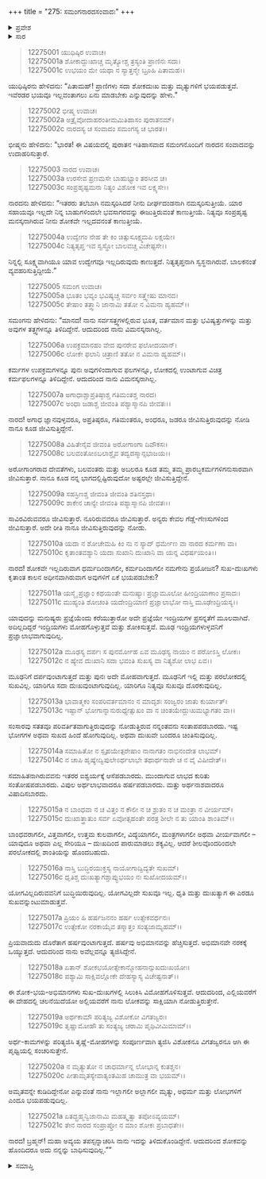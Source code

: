 +++
title = "275: ಸಮಂಗನಾರದಸಂವಾದಃ"
+++

<details><summary>ಪ್ರವೇಶ</summary>


।।   ಓಂ ಓಂ ನಮೋ ನಾರಾಯಣಾಯ।।   ಶ್ರೀ ವೇದವ್ಯಾಸಾಯ ನಮಃ ।।

ಶ್ರೀ ಕೃಷ್ಣದ್ವೈಪಾಯನ ವೇದವ್ಯಾಸ ವಿರಚಿತ  

**ಶ್ರೀ ಮಹಾಭಾರತ**

**ಶಾಂತಿ ಪರ್ವ**

**ಮೋಕ್ಷಧರ್ಮ ಪರ್ವ**

**ಅಧ್ಯಾಯ 275**


</details>

<details><summary>ಸಾರ</summary>

ಸಮಂಗನು ನಾರದನಿಗೆ ತನ್ನ ಶೋಕರಹಿತ ಸ್ಥಿತಿಯನ್ನು ವರ್ಣಿಸಿದುದು (1-21).


</details>


> 12275001 ಯುಧಿಷ್ಠಿರ ಉವಾಚ।  
12275001a ಶೋಕಾದ್ದುಃಖಾಚ್ಚ ಮೃತ್ಯೋಶ್ಚ ತ್ರಸ್ಯಂತಿ ಪ್ರಾಣಿನಃ ಸದಾ।  
12275001c ಉಭಯಂ ಮೇ ಯಥಾ ನ ಸ್ಯಾತ್ತನ್ಮೇ ಬ್ರೂಹಿ ಪಿತಾಮಹ।।

ಯುಧಿಷ್ಠಿರನು ಹೇಳಿದನು: “ಪಿತಾಮಹ್! ಪ್ರಾಣಿಗಳು ಸದಾ ಶೋಕದುಃಖ ಮತ್ತು ಮೃತ್ಯುಗಳಿಗೆ ಭಯಪಡುತ್ತವೆ. ಇವೆರಡರ ಭಯವೂ ಇಲ್ಲವಂತಾಗಲು ಏನು ಮಾಡಬೇಕು ಎನ್ನುವುದನ್ನು ಹೇಳು.”

> 12275002 ಭೀಷ್ಮ ಉವಾಚ।  
12275002a ಅತ್ರೈವೋದಾಹರಂತೀಮಮಿತಿಹಾಸಂ ಪುರಾತನಮ್।  
12275002c ನಾರದಸ್ಯ ಚ ಸಂವಾದಂ ಸಮಂಗಸ್ಯ ಚ ಭಾರತ।।

ಭೀಷ್ಮನು ಹೇಳಿದನು: “ಭಾರತ! ಈ ವಿಷಯದಲ್ಲಿ ಪುರಾತನ ಇತಿಹಾಸವಾದ ಸಮಂಗನೊಂದಿಗೆ ನಾರದನ ಸಂವಾದವನ್ನು ಉದಾಹರಿಸುತ್ತಾರೆ.

> 12275003 ನಾರದ ಉವಾಚ।  
12275003a ಉರಸೇವ ಪ್ರಣಮಸೇ ಬಾಹುಭ್ಯಾಂ ತರಸೀವ ಚ।  
12275003c ಸಂಪ್ರಹೃಷ್ಟಮನಾ ನಿತ್ಯಂ ವಿಶೋಕ ಇವ ಲಕ್ಷ್ಯಸೇ।।

ನಾರದನು ಹೇಳಿದನು: “ಇತರರು ತಲೆಬಾಗಿ ನಮಸ್ಕರಿಸಿದರೆ ನೀನು ದೀರ್ಘದಂಡನಾಗಿ ನಮಸ್ಕರಿಸುತ್ತೀಯೆ. ಯಾರ ಸಹಾಯವೂ ಇಲ್ಲದೇ ನಿನ್ನ ಬಾಹುಗಳಿಂದಲೇ ಭವಸಾಗರವನ್ನು ಈಜುತ್ತಿರುವಂತೆ ಕಾಣುತ್ತೀಯೆ. ನಿತ್ಯವೂ ಸಂಪ್ರಹೃಷ್ಟ ಮನಸ್ಕನಾಗಿರುವ ನೀನು ಶೋಕವೇ ಇಲ್ಲದವನಂತೆ ಕಾಣುತ್ತೀಯೆ.

> 12275004a ಉದ್ವೇಗಂ ನೇಹ ತೇ ಕಿಂ ಚಿತ್ಸುಸೂಕ್ಷ್ಮಮಪಿ ಲಕ್ಷಯೇ।  
12275004c ನಿತ್ಯತೃಪ್ತ ಇವ ಸ್ವಸ್ಥೋ ಬಾಲವಚ್ಚ ವಿಚೇಷ್ಟಸೇ।।

ನಿನ್ನಲ್ಲಿ ಸೂಕ್ಷ್ಮವಾಗಿಯೂ ಯಾವ ಉದ್ವೇಗವೂ ಇಲ್ಲದಿರುವುದು ಕಾಣುತ್ತದೆ. ನಿತ್ಯತೃಪ್ತನಾಗಿ ಸ್ವಸ್ಥನಾಗಿರುವೆ. ಬಾಲಕನಂತೆ ವ್ಯವಹರಿಸುತ್ತಿದ್ದೀಯೆ.”

> 12275005 ಸಮಂಗ ಉವಾಚ।  
12275005a ಭೂತಂ ಭವ್ಯಂ ಭವಿಷ್ಯಚ್ಚ ಸರ್ವಂ ಸತ್ತ್ವೇಷು ಮಾನದ।  
12275005c ತೇಷಾಂ ತತ್ತ್ವಾನಿ ಜಾನಾಮಿ ತತೋ ನ ವಿಮನಾ ಹ್ಯಹಮ್।।

ಸಮಂಗನು ಹೇಳಿದನು: “ಮಾನದ! ನಾನು ಸರ್ವಸತ್ತ್ವಗಳಲ್ಲಿರುವ ಭೂತ, ವರ್ತಮಾನ ಮತ್ತು ಭವಿಷ್ಯತ್ತುಗಳನ್ನು ಮತ್ತು ಅವುಗಳ ತತ್ತ್ವಗಳನ್ನೂ ತಿಳಿದಿದ್ದೇನೆ. ಆದುದರಿಂದ ನಾನು ವಿಮನಸ್ಕನಾಗಿಲ್ಲ.

> 12275006a ಉಪಕ್ರಮಾನಹಂ ವೇದ ಪುನರೇವ ಫಲೋದಯಾನ್।  
12275006c ಲೋಕೇ ಫಲಾನಿ ಚಿತ್ರಾಣಿ ತತೋ ನ ವಿಮನಾ ಹ್ಯಹಮ್।।

ಕರ್ಮಗಳ ಉಪಕ್ರಮಗಳನ್ನೂ ಪುನಃ ಅವುಗಳಿಂದಾಗುವ ಫಲಗಳನ್ನೂ, ಲೋಕದಲ್ಲಿ ಉಂಟಾಗುವ ವಿಚಿತ್ರ ಕರ್ಮಫಲಗಳನ್ನೂ ತಿಳಿದಿದ್ದೇನೆ. ಆದುದರಿಂದ ನಾನು ವಿಮನಸ್ಕನಾಗಿಲ್ಲ.

> 12275007a ಅಗಾಧಾಶ್ಚಾಪ್ರತಿಷ್ಠಾಶ್ಚ ಗತಿಮಂತಶ್ಚ ನಾರದ।  
12275007c ಅಂಧಾ ಜಡಾಶ್ಚ ಜೀವಂತಿ ಪಶ್ಯಾಸ್ಮಾನಪಿ ಜೀವತಃ।।

ನಾರದ! ಅಗಾಧ ಜ್ಞಾನವುಳ್ಳವರೂ, ಅಪ್ರತಿಷ್ಠರೂ, ಗತಿಮಂತರೂ, ಅಂಧರೂ, ಜಡರೂ ಜೀವಿಸುತ್ತಿರುವುದನ್ನು ನೋಡಿ ನಾನೂ ಕೂಡ ಜೀವಿಸುತ್ತಿದ್ದೇನೆ.

> 12275008a ವಿಹಿತೇನೈವ ಜೀವಂತಿ ಅರೋಗಾಂಗಾ ದಿವೌಕಸಃ।  
12275008c ಬಲವಂತೋಽಬಲಾಶ್ಚೈವ ತದ್ವದಸ್ಮಾನ್ಸಭಾಜಯ।।

ಅರೋಗಾಂಗರಾದ ದೇವತೆಗಳು, ಬಲವಂತರು ಮತ್ತು ಅಬಲರೂ ಕೂಡ ತಮ್ಮ ತಮ್ಮ ಪ್ರಾರಬ್ಧಕರ್ಮಗಳಿಗನುಸಾರವಾಗಿ ಜೀವಿಸುತ್ತಾರೆ. ನಾನೂ ಕೂಡ ನನ್ನ ಭಾಗದಲ್ಲಿಷ್ಟಿರುವುದೋ ಅಷ್ಟರಲ್ಲೇ ಜೀವಿಸುತ್ತಿದ್ದೇನೆ.

> 12275009a ಸಹಸ್ರಿಣಶ್ಚ ಜೀವಂತಿ ಜೀವಂತಿ ಶತಿನಸ್ತಥಾ।  
12275009c ಶಾಕೇನ ಚಾನ್ಯೇ ಜೀವಂತಿ ಪಶ್ಯಾಸ್ಮಾನಪಿ ಜೀವತಃ।।

ಸಾವಿರವಿರುವವರೂ ಜೀವಿಸುತ್ತಾರೆ. ನೂರಿರುವವರೂ ಜೀವಿಸುತ್ತಾರೆ. ಅನ್ಯರು ಕೇವಲ ಗೆಡ್ಡೆ-ಗೆಣಸುಗಳಿಂದ ಜೀವಿಸುತ್ತಾರೆ. ಅದೇ ರೀತಿ ನಾನೂ ಜೀವಿಸುತ್ತಿರುವುದನ್ನು ನೋಡು.

> 12275010a ಯದಾ ನ ಶೋಚೇಮಹಿ ಕಿಂ ನು ನ ಸ್ಯಾದ್
       ಧರ್ಮೇಣ ವಾ ನಾರದ ಕರ್ಮಣಾ ವಾ।  
> 12275010c ಕೃತಾಂತವಶ್ಯಾನಿ ಯದಾ ಸುಖಾನಿ
       ದುಃಖಾನಿ ವಾ ಯನ್ನ ವಿಧರ್ಷಯಂತಿ।।  

ನಾರದ! ಶೋಕವೇ ಇಲ್ಲದಿರುವಾಗ ಧರ್ಮದಿಂದಾಗಲೀ, ಕರ್ಮದಿಂದಾಗಲೀ ನಮಗೇನು ಪ್ರಯೋಜನ? ಸುಖ-ದುಃಖಗಳು ಕೃತಾಂತ ಕಾಲನ ಅಧೀನವಾಗಿರುವಾಗ ಅವುಗಳಿಗೆ ಏಕೆ ಭಯಪಡಬೇಕು?

> 12275011a ಯಸ್ಮೈ ಪ್ರಜ್ಞಾಂ ಕಥಯಂತೇ ಮನುಷ್ಯಾಃ
       ಪ್ರಜ್ಞಾಮೂಲೋ ಹೀಂದ್ರಿಯಾಣಾಂ ಪ್ರಸಾದಃ।  
> 12275011c ಮುಹ್ಯಂತಿ ಶೋಚಂತಿ ಯದೇಂದ್ರಿಯಾಣಿ
       ಪ್ರಜ್ಞಾಲಾಭೋ ನಾಸ್ತಿ ಮೂಢೇಂದ್ರಿಯಸ್ಯ।।  

ಯಾವುದನ್ನು ಮನುಷ್ಯರು ಪ್ರಜ್ಞೆಯೆಂದು ಕರೆಯುತ್ತಾರೋ ಅದೇ ಪ್ರಜ್ಞೆಯೇ ಇಂದ್ರಿಯಗಳ ಪ್ರಸನ್ನತೆಗೆ ಮೂಲವಾಗಿದೆ. ಅದಿಲ್ಲದಿದ್ದರೆ ಇಂದ್ರಿಯಗಳು ಮೋಹಗೊಳ್ಳುತ್ತವೆ ಮತ್ತು ಶೋಕಿಸುತ್ತವೆ. ಮೂಢ ಇಂದ್ರಿಯಗಳುಳ್ಳವನಿಗೆ ಪ್ರಜ್ಞಾಲಾಭವಾಗುವುದಿಲ್ಲ.

> 12275012a ಮೂಢಸ್ಯ ದರ್ಪಃ ಸ ಪುನರ್ಮೋಹ ಏವ
       ಮೂಢಸ್ಯ ನಾಯಂ ನ ಪರೋಽಸ್ತಿ ಲೋಕಃ।  
> 12275012c ನ ಹ್ಯೇವ ದುಃಖಾನಿ ಸದಾ ಭವಂತಿ
       ಸುಖಸ್ಯ ವಾ ನಿತ್ಯಶೋ ಲಾಭ ಏವ।।  

ಮೂಢನಿಗೆ ದರ್ಪವುಂಟಾಗುತ್ತದೆ ಮತ್ತು ಪುನಃ ಅದೇ ಮೋಹವಾಗುತ್ತದೆ. ಮೂಢನಿಗೆ ಇಲ್ಲಿ ಮತ್ತು ಪರಲೋಕದಲ್ಲಿ ಸುಖವಿಲ್ಲ. ಯಾರಿಗೂ ಸದಾ ದುಃಖವುಂಟಾಗುವುದಿಲ್ಲ. ಯಾರಿಗೂ ನಿತ್ಯವೂ ಸುಖವೂ ದೊರಕುವುದಿಲ್ಲ.

> 12275013a ಭಾವಾತ್ಮಕಂ ಸಂಪರಿವರ್ತಮಾನಂ
       ನ ಮಾದೃಶಃ ಸಂಜ್ವರಂ ಜಾತು ಕುರ್ಯಾತ್।  
> 12275013c ಇಷ್ಟಾನ್ ಭೋಗಾನ್ನಾನುರುಧ್ಯೇತ್ಸುಖಂ ವಾ
       ನ ಚಿಂತಯೇದ್ದುಃಖಮಭ್ಯಾಗತಂ ವಾ।।  

ಸಂಸಾರವು ಸತತವೂ ಪರಿವರ್ತಿತವಾಗುತ್ತಿರುವುದನ್ನು ನೋಡುತ್ತಿರುವ ನನ್ನಂತವನು ಸಂತಾಪಪಡಬಾರದು. ಇಷ್ಟ ಭೋಗಗಳ ಅಥವಾ ಸುಖದ ಹಿಂದೆ ಹೋಗುವುದಿಲ್ಲ. ಅಥವಾ ದುಃಖವೇ ಬಂದರೂ ಚಿಂತಿಸುವುದಿಲ್ಲ.

> 12275014a ಸಮಾಹಿತೋ ನ ಸ್ಪೃಹಯೇತ್ಪರೇಷಾಂ
       ನಾನಾಗತಂ ನಾಭಿನಂದೇತ ಲಾಭಮ್।  
> 12275014c ನ ಚಾಪಿ ಹೃಷ್ಯೇದ್ವಿಪುಲೇಽರ್ಥಲಾಭೇ
       ತಥಾರ್ಥನಾಶೇ ಚ ನ ವೈ ವಿಷೀದೇತ್।।  

ಸಮಾಹಿತನಾಗಿರುವವನು ಇತರರ ಐಶ್ವರ್ಯಕ್ಕೆ ಆಸೆಪಡಬಾರದು. ಮುಂದಾಗುವ ಲಾಭದ ಕುರಿತು ಸಂತೋಷಪಡಬಾರದು. ವಿಪುಲ ಅರ್ಥಲಾಭವಾದರೂ ಹರ್ಷಪಡಬಾರದು. ಮತ್ತು ಅರ್ಥನಾಶವಾದರೂ ವಿಷಾದಿಸಬಾರದು.

> 12275015a ನ ಬಾಂಧವಾ ನ ಚ ವಿತ್ತಂ ನ ಕೌಲೀ
       ನ ಚ ಶ್ರುತಂ ನ ಚ ಮಂತ್ರಾ ನ ವೀರ್ಯಮ್।  
> 12275015c ದುಃಖಾತ್ತ್ರಾತುಂ ಸರ್ವ ಏವೋತ್ಸಹಂತೇ
       ಪರತ್ರ ಶೀಲೇ ನ ತು ಯಾಂತಿ ಶಾಂತಿಮ್।।  

ಬಾಂಧವರಾಗಲೀ, ವಿತ್ತವಾಗಲೀ, ಉತ್ತಮ ಕುಲವಾಗಲೀ, ವಿದ್ಯೆಯಾಗಲೀ, ಮಂತ್ರಗಳಾಗಲೀ ಅಥವಾ ವೀರ್ಯವಾಗಲೀ – ಯಾವುದೂ ಅಥವಾ ಎಲ್ಲ ಸೇರಿಯೂ – ದುಃಖದಿಂದ ಪಾರುಮಾಡಲು ಶಕ್ಯವಿಲ್ಲ. ಆದರೆ ಶೀಲವೊಂದರಿಂದಲೇ ಪರಲೋಕದಲ್ಲಿ ಶಾಂತಿಯನ್ನು ಹೊಂದಬಹುದು.

> 12275016a ನಾಸ್ತಿ ಬುದ್ಧಿರಯುಕ್ತಸ್ಯ ನಾಯೋಗಾದ್ವಿದ್ಯತೇ ಸುಖಮ್।  
12275016c ಧೃತಿಶ್ಚ ದುಃಖತ್ಯಾಗಶ್ಚಾಪ್ಯುಭಯಂ ನಃ ಸುಖೋದಯಮ್।।

ಯೋಗವಿಲ್ಲದಿರುವವನಿಗೆ ಬುದ್ಧಿಯಿರುವುದಿಲ್ಲ. ಯೋಗವಿಲ್ಲದೇ ಸುಖವೂ ಇಲ್ಲ. ಧೃತಿ ಮತ್ತು ದುಃಖತ್ಯಾಗ ಈ ಎರಡೂ ಸುಖವನ್ನುಂಟುಮಾಡುತ್ತವೆ.

> 12275017a ಪ್ರಿಯಂ ಹಿ ಹರ್ಷಜನನಂ ಹರ್ಷ ಉತ್ಸೇಕವರ್ಧನಃ।  
12275017c ಉತ್ಸೇಕೋ ನರಕಾಯೈವ ತಸ್ಮಾತ್ತಂ ಸಂತ್ಯಜಾಮ್ಯಹಮ್।।

ಪ್ರಿಯವಾದುದು ದೊರೆತಾಗ ಹರ್ಷವುಂಟಾಗುತ್ತದೆ. ಹರ್ಷವು ಅಭಿಮಾನವನ್ನು ಹೆಚ್ಚಿಸುತ್ತದೆ. ಅಭಿಮಾನವೇ ನರಕಕ್ಕೆ ಒಯ್ಯುತ್ತದೆ. ಆದುದರಿಂದ ನಾನು ಅವೆಲ್ಲವನ್ನೂ ತ್ಯಜಿಸಿದ್ದೇನೆ.

> 12275018a ಏತಾನ್ ಶೋಕಭಯೋತ್ಸೇಕಾನ್ಮೋಹನಾನ್ಸುಖದುಃಖಯೋಃ।  
12275018c ಪಶ್ಯಾಮಿ ಸಾಕ್ಷಿವಲ್ಲೋಕೇ ದೇಹಸ್ಯಾಸ್ಯ ವಿಚೇಷ್ಟನಾತ್।।

ಈ ಶೋಕ-ಭಯ-ಅಭಿಮಾನಗಳು ಸುಖ-ದುಃಖಗಳಲ್ಲಿ ಸಿಲುಕಿಸಿ ವಿಮೋಹಗೊಳಿಸುತ್ತವೆ. ಆದುದರಿಂದ, ಎಲ್ಲಿಯವರೆಗೆ ಈ ದೇಹದಲ್ಲಿ ಚಲನೆಯಿದೆಯೋ ಅಲ್ಲಿಯವರೆಗೆ ನಾನು ಲೋಕವನ್ನು ಸಾಕ್ಷಿಯಾಗಿ ನೋಡುತ್ತಿರುತ್ತೇನೆ.

> 12275019a ಅರ್ಥಕಾಮೌ ಪರಿತ್ಯಜ್ಯ ವಿಶೋಕೋ ವಿಗತಜ್ವರಃ।  
12275019c ತೃಷ್ಣಾಮೋಹೌ ತು ಸಂತ್ಯಜ್ಯ ಚರಾಮಿ ಪೃಥಿವೀಮಿಮಾಮ್।।

ಅರ್ಥ-ಕಾಮಗಳನ್ನು ಪರಿತ್ಯಜಿಸಿ ತೃಷ್ಣೆ-ಮೋಹಗಳನ್ನು ಸಂಪೂರ್ಣವಾಗಿ ತ್ಯಜಿಸಿ ವಿಶೋಕನೂ ವಿಗತಜ್ವರನೂ ಆಗಿ ಈ ಪೃಥ್ವಿಯಲ್ಲಿ ಸಂಚರಿಸುತ್ತೇನೆ.

> 12275020a ನ ಮೃತ್ಯುತೋ ನ ಚಾಧರ್ಮಾನ್ನ ಲೋಭಾನ್ನ ಕುತಶ್ಚನ।  
12275020c ಪೀತಾಮೃತಸ್ಯೇವಾತ್ಯಂತಮಿಹ ಚಾಮುತ್ರ ವಾ ಭಯಮ್।।

ಅಮೃತವನ್ನೇ ಕುಡಿದಿದ್ದೇನೋ ಎನ್ನುವಂತೆ ನಾನು ಇಲ್ಲಾಗಲೀ ಅಲ್ಲಾಗಲೀ ಮೃತ್ಯು, ಅಧರ್ಮ ಮತ್ತು ಲೋಭಗಳಿಗೆ ಎಂದೂ ಭಯಪಡುವುದಿಲ್ಲ.

> 12275021a ಏತದ್ಬ್ರಹ್ಮನ್ವಿಜಾನಾಮಿ ಮಹತ್ಕೃತ್ವಾ ತಪೋಽವ್ಯಯಮ್।  
12275021c ತೇನ ನಾರದ ಸಂಪ್ರಾಪ್ತೋ ನ ಮಾಂ ಶೋಕಃ ಪ್ರಬಾಧತೇ।।

ನಾರದ! ಬ್ರಹ್ಮನ್! ಮಹಾ ಅವ್ಯಯ ತಪಸ್ಸನ್ನಾಚರಿಸಿ ನಾನು ಇದನ್ನು ತಿಳಿದುಕೊಂಡಿದ್ದೇನೆ. ಆದುದರಿಂದ ಶೋಕವನ್ನು ಹೊಂದಿದರೂ ಅದು ನನ್ನನ್ನು ಬಾಧಿಸುವುದಿಲ್ಲ.””

<details><summary>ಸಮಾಪ್ತಿ</summary>
ಇತಿ ಶ್ರೀಮಹಾಭಾರತೇ ಶಾಂತಿಪರ್ವಣಿ ಮೋಕ್ಷಧರ್ಮಪರ್ವಣಿ ಸಮಂಗನಾರದಸಂವಾದೇ ಪಂಚಸಪ್ತತ್ಯಧಿಕದ್ವಿಶತತಮೋಽಧ್ಯಾಯಃ।।  
ಇದು ಶ್ರೀಮಹಾಭಾರತದಲ್ಲಿ ಶಾಂತಿಪರ್ವದಲ್ಲಿ ಮೋಕ್ಷಧರ್ಮಪರ್ವದಲ್ಲಿ ಸಮಂಗನಾರದಸಂವಾದ ಎನ್ನುವ ಇನ್ನೂರಾಎಪ್ಪತ್ತೈದನೇ ಅಧ್ಯಾಯವು.


</details>
